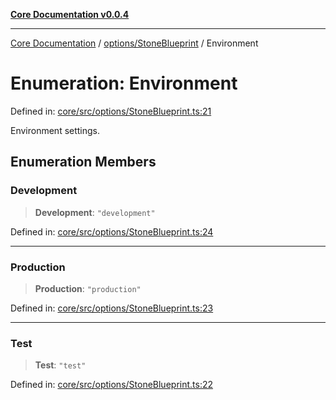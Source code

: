[**Core Documentation v0.0.4**](../../../README.md)

***

[Core Documentation](../../../modules.md) / [options/StoneBlueprint](../README.md) / Environment

# Enumeration: Environment

Defined in: [core/src/options/StoneBlueprint.ts:21](https://github.com/stonemjs/core/blob/8c14a336c794eb98d8513b950cb1c2786962eaaf/src/options/StoneBlueprint.ts#L21)

Environment settings.

## Enumeration Members

### Development

> **Development**: `"development"`

Defined in: [core/src/options/StoneBlueprint.ts:24](https://github.com/stonemjs/core/blob/8c14a336c794eb98d8513b950cb1c2786962eaaf/src/options/StoneBlueprint.ts#L24)

***

### Production

> **Production**: `"production"`

Defined in: [core/src/options/StoneBlueprint.ts:23](https://github.com/stonemjs/core/blob/8c14a336c794eb98d8513b950cb1c2786962eaaf/src/options/StoneBlueprint.ts#L23)

***

### Test

> **Test**: `"test"`

Defined in: [core/src/options/StoneBlueprint.ts:22](https://github.com/stonemjs/core/blob/8c14a336c794eb98d8513b950cb1c2786962eaaf/src/options/StoneBlueprint.ts#L22)
